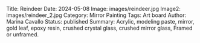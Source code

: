 Title: Reindeer
Date: 2024-05-08
Image: images/reindeer.jpg
Image2: images/reindeer_2.jpg
Category: Mirror Painting
Tags: Art board
Author: Marina Cavallo
Status: published
Summary: Acrylic, modeling paste, mirror, gold leaf, epoxy resin, crushed crystal glass, crushed mirror glass, Framed or unframed. 
